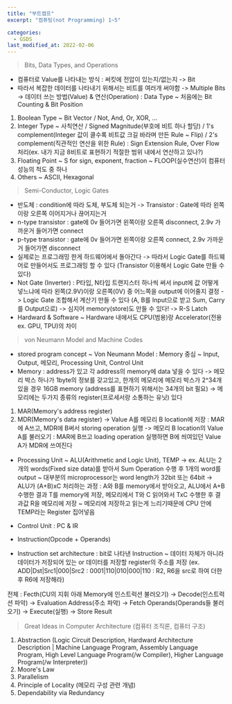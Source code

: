 ```yaml
---
title: "부트캠프"
excerpt: "컴퓨팅(not Programming) 1~5"

categories:
  - GSDS
last_modified_at: 2022-02-06
---
```


> Bits, Data Types, and Operations

- 컴퓨터로 Value를 나타내는 방식 : 써킷에 전압이 있는지/없는지 -> Bit
- 따라서 복잡한 데이터를 나타내기 위해서는 비트를 여러개 써야함 -> Multiple Bits
  -> 데이터 쓰는 방법(Value) & 연산(Operation) : Data Type ~ 처음에는 Bit Counting & Bit Position

1. Boolean Type ~ Bit Vector / Not, And, Or, XOR, ...
2. Integer Type ~ 사칙연산 / Signed Magnitude(부호에 비트 하나 할당) / 1's complement(Integer 값이 클수록 비트값 크길 바라며 만든 Rule ~ Flip) / 2's complement(직관적인 연산을 위한 Rule) : Sign Extension Rule, Over Flow 처리(ex. 내가 지금 8비트로 표현하기 적절한 범위 내에서 연산하고 있나?)
3. Floating Point ~ S for sign, exponent, fraction ~ FLOOP(실수연산)이 컴퓨터 성능의 척도 중 하나
4. Others ~ ASCII, Hexagonal

> Semi-Conductor, Logic Gates

- 반도체 : condition에 따라 도체, 부도체 되는거 -> Transistor : Gate에 따라 왼쪽이랑 오른쪽 이어지거나 끊어지는거
- n-type transistor : gate에 0v 들어가면 왼쪽이랑 오른쪽 disconnect, 2.9v 가까운거 들어가면 connect
- p-type transistor : gate에 0v 들어가면 왼쪽이랑 오른쪽 connect, 2.9v 가까운거 들어가면 disconnect
- 실제로는 프로그래밍 한게 하드웨어에서 돌아간다 -> 따라서 Logic Gate를 하드웨어로 만들어서도 프로그래밍 할 수 있다 (Transistor 이용해서 Logic Gate 만들 수 있다)
- Not Gate (Inverter) : P타입, N타입 트랜지스터 하나씩 써서 input에 값 어떻게 넣느냐에 따라 왼쪽(2.9V)이랑 오른쪽(0V) 중 어느쪽을 output에 이어줄지 결정
  -> Logic Gate 조합해서 계산기 만들 수 있다 (A, B를 Input으로 받고 Sum, Carry를 Output으로)
  -> 심지어 memory(store)도 만들 수 있다! -> R-S Latch
- Hardward & Software ~ Hardware 내에서도 CPU(범용)랑 Accelerator(전용 ex. GPU, TPU)의 차이

> von Neumann Model and Machine Codes

- stored program concept ~ Von Neumann Model : Memory 중심 ~ Input, Output, 메모리, Processing Unit, Control Unit
- Memory : address가 있고 각 address의 memory에 data 넣을 수 있다 -> 메모리 박스 하나가 1byte의 정보를 갖고있고, 한개의 메모리에 메모리 박스가 2^34개 있을 경우 16GB memory (address를 표현하기 위해서는 34개의 bit 필요) -> 메모리에는 두가지 종류의 register(프로세서랑 소통하는 유닛) 있다

1. MAR(Memory's address register)
2. MDR(Memory's data register)
   -> Value A를 메모리 B location에 저장 : MAR에 A쓰고, MDR에 B써서 storing operation 실행
   -> 메모리 B location의 Value A를 불러오기 : MAR에 B쓰고 loading operation 실행하면 B에 씌여있던 Value A가 MDR에 쓰여진다

- Processing Unit ~ ALU(Arithmetic and Logic Unit), TEMP -> ex. ALU는 2개의 words(Fixed size data)를 받아서 Sum Operation 수행 후 1개의 word를 output ~ 대부분의 microprocessor는 word length가 32bit 또는 64bit
  -> ALU가 (A+B)xC 처리하는 과정 : A와 B를 memory에서 받아오고, ALU에서 A+B 수행한 결과 T를 memory에 저장, 메모리에서 T와 C 읽어와서 TxC 수행한 후 결과값 R을 메모리에 저장 ~ 메모리에 저장하고 읽는게 느리기때문에 CPU 안에 TEMP라는 Register 집어넣음

- Control Unit : PC & IR

- Instruction(Opcode + Operands)
- Instruction set architecture : bit로 나타낸 Instruction ~ 데이터 자체가 아니라 데이터가 저장되어 있는 or 데이터를 저장할 register의 주소를 저장 (ex. ADD|Dst|Src1|000|Src2 : 0001|110|010|000|110 : R2, R6을 src로 하여 더한 후 R6에 저장해라)

전체 : Fecth(CU의 지휘 아래 Memory에 인스트럭션 불러오기) -> Decode(인스트럭션 파악) -> Evaluation Address(주소 파악) -> Fetch Operands(Operands들 불러오기) -> Execute(실행) -> Store Result

> Great Ideas in Computer Architecture (컴퓨터 조직론, 컴퓨터 구조)

1. Abstraction (Logic Circuit Description, Hardward Architecture Description | Machine Language Program, Assembly Language Program, High Level Language Program(/w Compiler), Higher Language Program(/w Interpreter))
2. Moore's Law
3. Parallelism
4. Principle of Locality (메모리 구성 관련 개념)
5. Dependability via Redundancy
